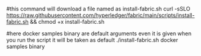 #this command will download a file named as install-fabric.sh
curl -sSLO https://raw.githubusercontent.com/hyperledger/fabric/main/scripts/install-fabric.sh && chmod +x install-fabric.sh

#here docker samples binary are default arguments even it is given when you run the script it will be taken as default
./install-fabric.sh docker samples binary
